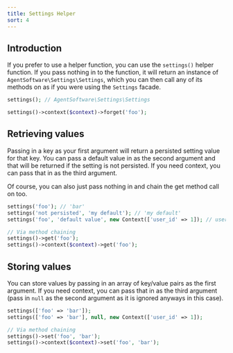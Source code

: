 ```yaml
---
title: Settings Helper
sort: 4
---
```


## Introduction

If you prefer to use a helper function, you can use the `settings()` helper function. If you pass nothing in to the function,
it will return an instance of `AgentSoftware\Settings\Settings`, which you can then call any of its methods on as if you were using the
`Settings` facade.

```php
settings(); // AgentSoftware\Settings\Settings

settings()->context($context)->forget('foo');
```

## Retrieving values

Passing in a key as your first argument will return a persisted setting value for that key. You can pass a default value in
as the second argument and that will be returned if the setting is not persisted. If you need context, you can pass that in as
the third argument.

Of course, you can also just pass nothing in and chain the get method call on too.

```php
settings('foo'); // 'bar'
settings('not persisted', 'my default'); // 'my default'
settings('foo', 'default value', new Context(['user_id' => 1]); // user 1 value returned

// Via method chaining
settings()->get('foo');
settings()->context($context)->get('foo');
```

## Storing values

You can store values by passing in an array of key/value pairs as the first argument. If you need context, you can pass that in
as the third argument (pass in `null` as the second argument as it is ignored anyways in this case).

```php
settings(['foo' => 'bar']);
settings(['foo' => 'bar'], null, new Context(['user_id' => 1]);

// Via method chaining
settings()->set('foo', 'bar');
settings()->context($context)->set('foo', 'bar');
```
